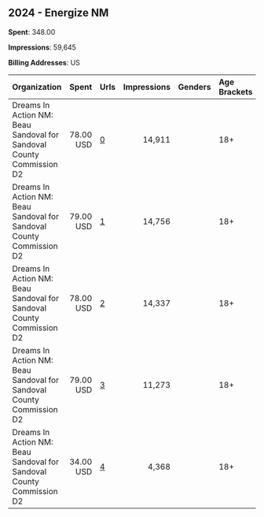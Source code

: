 ## 2024 - Energize NM 
**Spent**: 348.00

**Impressions**: 59,645

**Billing Addresses**: US

|Organization|Spent|Urls|Impressions|Genders|Age Brackets|Country Codes|
|:---|---:|:---|---:|:---|:---|:---|
|Dreams In Action NM: Beau Sandoval for Sandoval County Commission D2|78.00 USD|[0](https://www.snap.com/political-ads/asset/7b4d1114077305201a20e99fd83c2a98aae085bfcd5fd415d5908628a2dd35f9?mediaType=mp4)|14,911||18+|united states|
|Dreams In Action NM: Beau Sandoval for Sandoval County Commission D2|79.00 USD|[1](https://www.snap.com/political-ads/asset/0280ad93a036e74d17405fc1c7647cd7bdf00c16ca92a0e6b5aa4d937fa9212c?mediaType=mp4)|14,756||18+|united states|
|Dreams In Action NM: Beau Sandoval for Sandoval County Commission D2|78.00 USD|[2](https://www.snap.com/political-ads/asset/820a768f75bbd12c694213ba58b5e25ca5e248170a0885798926308e7e60bbf4?mediaType=mp4)|14,337||18+|united states|
|Dreams In Action NM: Beau Sandoval for Sandoval County Commission D2|79.00 USD|[3](https://www.snap.com/political-ads/asset/bedda7f9916ce12cd062efff6a8de1ab1c3ee9a4421d23eca5d6777ad3b198e4?mediaType=mp4)|11,273||18+|united states|
|Dreams In Action NM: Beau Sandoval for Sandoval County Commission D2|34.00 USD|[4](https://www.snap.com/political-ads/asset/aff6d733491ad5f31dd4a1e3abfd669928711719f9c58e64a6f34b3cc4ec447e?mediaType=mp4)|4,368||18+|united states|
